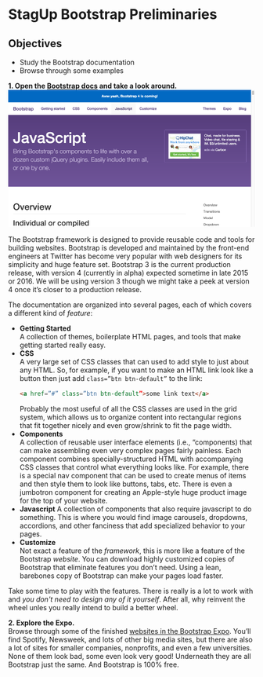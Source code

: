 # StagUp Bootstrap Preliminaries

## Objectives
* Study the Bootstrap documentation
* Browse through some examples

**1. Open the [Bootstrap docs](http://getbootstrap.com) and take a look around.**  
  ![](images/prelim1.png)

  The Bootstrap framework is designed to provide reusable code and tools for building websites. Bootstrap is developed and maintained by the front-end engineers at Twitter has become very popular with web designers for its simplicity and huge feature set. Bootstrap 3 is the current production release, with version 4 (currently in alpha) expected sometime in late 2015 or 2016. We will be using version 3 though we might take a peek at version 4 once it’s closer to a production release.

  The documentation are organized into several pages, each of which covers a different kind of *feature*:
  * **Getting Started**  
    A collection of themes, boilerplate HTML pages, and tools that make getting started really easy.
  * **CSS**  
    A very large set of CSS classes that can used to add style to just about any HTML. So, for example, if you want to make an HTML link look like a button then just add `class=”btn btn-default”` to the link:
    ```html
    <a href=”#” class=”btn btn-default”>some link text</a>
    ```
    Probably the most useful of all the CSS classes are used in the grid system, which allows us to organize content into rectangular regions that fit together nicely and even grow/shrink to fit the page width.
  * **Components**  
    A collection of reusable user interface elements (i.e., “components) that can make assembling even very complex pages fairly painless. Each component combines specially-structured HTML with accompanying CSS classes that control what everything looks like. For example, there is a special nav component that can be used to create menus of items and then style them to look like buttons, tabs, etc. There is even a jumbotron component for creating an Apple-style huge product image for the top of your website.
  * **Javascript**
    A collection of components that also require javascript to do something. This is where you would find image carousels, dropdowns, accordions, and other fanciness that add specialized behavior to your pages.
  * **Customize**   
    Not exact a feature of the *framework*, this is more like a feature of the Bootstrap *website*. You can download highly customized copies of Bootstrap that eliminate features you don’t need. Using a lean, barebones copy of Bootstrap can make your pages load faster.

Take some time to play with the features. There is really is a lot to work with and *you don't need to design any of it yourself*. After all, why reinvent the wheel unles you really intend to build a better wheel.

**2. Explore the Expo.**  
Browse through some of the finished [websites in the  Bootstrap Expo](http://expo.getbootstrap.com). You’ll find Spotify, Newsweek, and lots of other big media sites, but there are also a lot of sites for smaller companies, nonprofits, and even a few universities. None of them look bad, some even look very good! Underneath they are all Bootstrap just the same. And Bootstrap is 100% free.     
